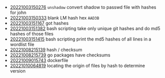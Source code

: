 - [20221003150276](/zet/20221003150276/README.md) `unshadow` convert shadow to passwd file with hashes for john
- [20221003150333](/zet/20221003150333/README.md) blank LM hash hex `AAD3B`
- [20221003151167](/zet/20221003151167/README.md) got hashes
- [20221003151382](/zet/20221003151382/README.md) bash scripting take only unique git hashes and do md5 hashes of those files
- [20221003151415](/zet/20221003151415/README.md) bash scripting print the md5 hashes of all lines in a wordlist file
- [20221008215139](/zet/20221008215139/README.md) hash / checksum
- [20221008215739](/zet/20221008215739/README.md) go packages have checksums
- [20221009015743](/zet/20221009015743/README.md) dockerfile
- [20221010064819](/zet/20221010064819/README.md) locating the origin of files by hash to determine version
